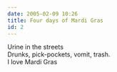 ```yaml
---
date: 2005-02-09 10:26
title: Four days of Mardi Gras
id: 2
---
```

Urine in the streets<br>
Drunks, pick-pockets, vomit, trash.<br>
I love Mardi Gras
